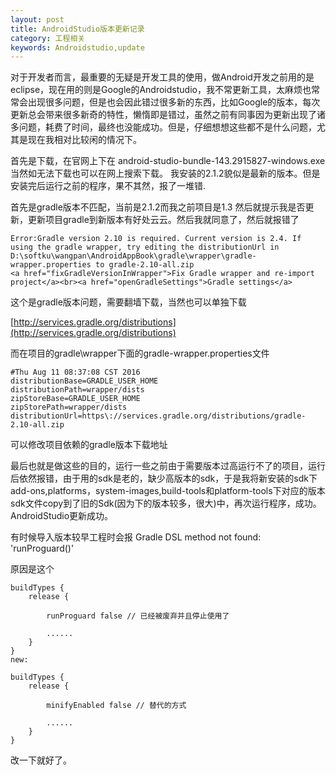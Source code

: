 ```yaml
---
layout: post
title: AndroidStudio版本更新记录
category: 工程相关
keywords: Androidstudio,update
---
```



对于开发者而言，最重要的无疑是开发工具的使用，做Android开发之前用的是eclipse，现在用的则是Google的Androidstudio，我不常更新工具，太麻烦也常常会出现很多问题，但是也会因此错过很多新的东西，比如Google的版本，每次更新总会带来很多新奇的特性，懒惰即是错过，虽然之前有同事因为更新出现了诸多问题，耗费了时间，最终也没能成功。但是，仔细想想这些都不是什么问题，尤其是现在我相对比较闲的情况下。

首先是下载，在官网上下在
android-studio-bundle-143.2915827-windows.exe
当然如无法下载也可以在网上搜索下载。
我安装的2.1.2貌似是最新的版本。但是安装完后运行之前的程序，果不其然，报了一堆错.

首先是gradle版本不匹配，当前是2.1.2而我之前项目是1.3
然后就提示我是否更新，更新项目gradle到新版本有好处云云。然后我就同意了，然后就报错了

	Error:Gradle version 2.10 is required. Current version is 2.4. If using the gradle wrapper, try editing the distributionUrl in D:\softku\wangpan\AndroidAppBook\gradle\wrapper\gradle-wrapper.properties to gradle-2.10-all.zip
	<a href="fixGradleVersionInWrapper">Fix Gradle wrapper and re-import project</a><br><a href="openGradleSettings">Gradle settings</a>

这个是gradle版本问题，需要翻墙下载，当然也可以单独下载

[http://services.gradle.org/distributions](http://services.gradle.org/distributions)

而在项目的gradle\wrapper下面的gradle-wrapper.properties文件

	#Thu Aug 11 08:37:08 CST 2016
	distributionBase=GRADLE_USER_HOME
	distributionPath=wrapper/dists
	zipStoreBase=GRADLE_USER_HOME
	zipStorePath=wrapper/dists
	distributionUrl=https\://services.gradle.org/distributions/gradle-2.10-all.zip

可以修改项目依赖的gradle版本下载地址

最后也就是做这些的目的，运行一些之前由于需要版本过高运行不了的项目，运行后依然报错，由于用的sdk是老的，缺少高版本的sdk，于是我将新安装的sdk下add-ons,platforms，system-images,build-tools和platform-tools下对应的版本sdk文件copy到了旧的Sdk(因为下的版本较多，很大)中，再次运行程序，成功。AndroidStudio更新成功。

有时候导入版本较早工程时会报
Gradle DSL method not found: 'runProguard()' 

原因是这个

	buildTypes {
	    release {
	
	        runProguard false // 已经被废弃并且停止使用了
	
	        ......
	    }
	}
	new:
	
	buildTypes {
	    release {
	
	        minifyEnabled false // 替代的方式
	
	        ......
	    }
	}

改一下就好了。